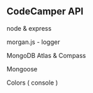 ## CodeCamper API

node & express

morgan.js - logger

MongoDB Atlas & Compass

Mongoose

Colors ( console )